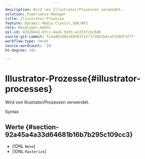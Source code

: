 ```yaml
---
description: Wird von Illustrator/Prozessen verwendet.
solution: Experience Manager
title: Illustrator-Prozesse
feature: Dynamic Media Classic,SDK/API
role: Developer,Admin
exl-id: 42520442-07cc-4a26-9e93-a22337cbcb4b
source-git-commit: fcda99340a18d5037157723bb3bdca5fa9df3277
workflow-type: tm+mt
source-wordcount: '19'
ht-degree: 10%

---
```


# Illustrator-Prozesse{#illustrator-processes}

Wird von Illustrator/Prozessen verwendet.

Syntax

## Werte {#section-92a45a4a33d64681b16b7b295c109cc3}

* [!DNL `None`]
* [!DNL `Rasterize`]
